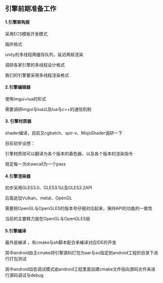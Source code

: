 ## 引擎前期准备工作

#### 1.引擎架构层

采用ECS模板开发模式

插件格式

unity的多线程两缓存队列，延迟两帧渲染

调研各家引擎的多线程设计格式

我们的引擎要采用多线程渲染格式

#### 2.引擎编辑器

使用imgui+lua的形式

需要调研imgui与lua以及lua与c++的通信机制

#### 3. 引擎材质器

shader编译，目前又cgbatch、spir-v、MojoShader调研一下

目前初步设想：

引擎材质球可以翻译为各个版本的着色器，以及各个版本的渲染指令

规定每一次drawcall为一个pass

#### 4.引擎渲染器

初步采用GLES3.0、GLES3.1以及GLES3.2API

后面追加Vulkan、metal、OpenGL

需要把OpenGL与OpenGLES的版本号仔细对应起来，保持API的功能的一致性

当前的主要精力是在OpenGL与OpenGLES层

#### 5.引擎编译

最外层编译 ，有cmake与sh脚本配合来编译对应IDE的开发

其中android由主cmake将引擎源码打包为aar与so指定到android工程的目录下进行打包测试

其中android动态调试模式由android工程里面自建cmake文件指向源码文件来进行源码调试与debug